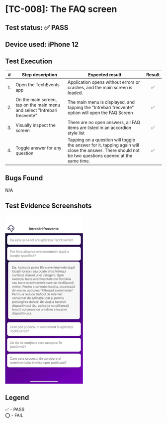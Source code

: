# [TC-008]: The FAQ screen

## Test status: ✅ PASS

## Device used: iPhone 12

## Test Execution

| #  | Step description                     | Expected result                                                                               | Result |
|----|--------------------------------------|-----------------------------------------------------------------------------------------------|:------:|
| 1.  | Open the TechEvents app                                                   | Application opens without errors or crashes, and the main screen is loaded. | ✅  |
| 2.  | On the main screen, tap on the main menu and select "Intrebari frecvente" | The main menu is displayed, and tapping the "Intrebari frecvente" option will open the FAQ Screen | ✅  |
| 3.  | Visually inspect the screen                                               | There are no open answers, all FAQ items are listed in an accordion style list | ✅  |
| 4.  | Toggle answer for any question                                            | Tapping on a question will toggle the answer for it, tapping again will close the answer. There should not be two questions opened at the same time.| ✅  |

## Bugs Found

N/A

## Test Evidence Screenshots

[<img src="../test-evidences/test-evidence-TE-008.jpeg" width="250"/>](../test-evidences/test-evidence-TE-008.jpeg)

## Legend

✅ - PASS\
⭕ - FAIL

